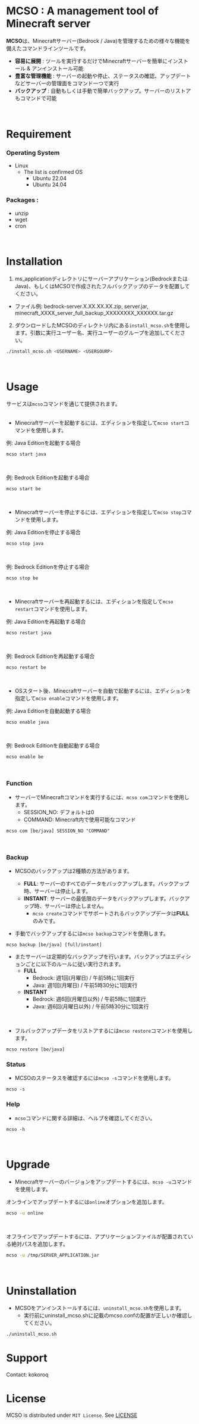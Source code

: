 <!--
########################################################################
# Minecraft Complex Server Operator (MCSO)
#
# Copyright (c) 2023-2024 kokoroq. All rights reserved.
#
#
#                       README - Japanese                     
#
#
#
#                                               VERSION: 1.1.5
########################################################################
-->

# MCSO     : A management tool of Minecraft server

**MCSO**は、Minecraftサーバー(Bedrock / Java)を管理するための様々な機能を備えたコマンドラインツールです。

- **容易に展開** : ツールを実行するだけでMinecraftサーバーを簡単にインストール & アンインストール可能
- **豊富な管理機能** : サーバーの起動や停止、ステータスの確認、アップデートなどサーバーの管理面をコマンド一つで実行
- **バックアップ** : 自動もしくは手動で簡単バックアップ。サーバーのリストアもコマンドで可能
<br>

# Requirement

### Operating System
- Linux
    - The list is confirmed OS
        - Ubuntu 22.04
        - Ubuntu 24.04

### Packages :
- unzip
- wget
- cron
<br>

# Installation

1) ms_applicationディレクトリにサーバーアプリケーション(BedrockまたはJava)、もしくはMCSOで作成されたフルバックアップのデータを配置してください。
- ファイル例: bedrock-server.X.XX.XX.XX.zip, server.jar, minecraft_XXXX_server_full_backup_XXXXXXXX_XXXXXX.tar.gz

2) ダウンロードしたMCSOのディレクトリ内にある`install_mcso.sh`を使用します。引数に実行ユーザー名、実行ユーザーのグループを追加してください。

```bash
./install_mcso.sh <USERNAME> <USERGOURP>
```

<br>

# Usage

サービスは`mcso`コマンドを通じて提供されます。<br><br>

- Minecraftサーバーを起動するには、エディションを指定して`mcso start`コマンドを使用します。<br>

例: Java Editionを起動する場合
```bash:
mcso start java
```
<br>

例: Bedrock Editionを起動する場合
```bash:
mcso start be
```
<br>

- Minecraftサーバーを停止するには、エディションを指定して`mcso stop`コマンドを使用します。<br>

例: Java Editionを停止する場合
```bash:
mcso stop java
```
<br>

例: Bedrock Editionを停止する場合
```bash:
mcso stop be
```
<br>

- Minecraftサーバーを再起動するには、エディションを指定して`mcso restart`コマンドを使用します。<br>

例: Java Editionを再起動する場合
```bash:
mcso restart java
```
<br>

例: Bedrock Editionを再起動する場合
```bash:
mcso restart be
```
<br>

- OSスタート後、Minecraftサーバーを自動で起動するには、エディションを指定して`mcso enable`コマンドを使用します。<br>

例: Java Editionを自動起動する場合
```bash:
mcso enable java
```
<br>

例: Bedrock Editionを自動起動する場合
```bash:
mcso enable be
```
<br>

### Function

- サーバーでMinecraftコマンドを実行するには、`mcso com`コマンドを使用します。
    - SESSION_NO: デフォルトは0
    - COMMAND: Minecraft内で使用可能なコマンド
```bash:
mcso com [be/java] SESSION_NO "COMMAND"
```
<br>

### Backup

- MCSOのバックアップは2種類の方法があります。
    - **FULL**: サーバーのすべてのデータをバックアップします。バックアップ時、サーバーは停止します。
    - **INSTANT**: サーバーの最低限のデータをバックアップします。バックアップ時、サーバーは停止しません。
        - `mcso create`コマンドでサポートされるバックアップデータは**FULL**のみです。

- 手動でバックアップするには`mcso backup`コマンドを使用します。
```bash:
mcso backup [be/java] [full/instant]
```

- またサーバーは定期的なバックアップを行います。バックアップはエディションごとに以下のルールに従い実行されます。
    - **FULL**
        - Bedrock: 週1回(月曜日) / 午前5時に1回実行
        - Java: 週1回(月曜日) / 午前5時30分に1回実行
    - **INSTANT**
        - Bedrock: 週6回(月曜日以外) / 午前5時に1回実行
        - Java: 週6回(月曜日以外) / 午前5時30分に1回実行
<br>

- フルバックアップデータをリストアするには`mcso restore`コマンドを使用します。
```bash:
mcso restore [be/java]
```

### Status

- MCSOのステータスを確認するには`mcso -s`コマンドを使用します。
```bash:
mcso -s
```

### Help

- `mcso`コマンドに関する詳細は、ヘルプを確認してください。
```bash:
mcso -h
```
<br>

# Upgrade

- Minecraftサーバーのバージョンをアップデートするには、`mcso -u`コマンドを使用します。

オンラインでアップデートするには`online`オプションを追加します。
```bash
mcso -u online
```
<br>

オフラインでアップデートするには、アプリケーションファイルが配置されている絶対パスを追加します。
```bash
mcso -u /tmp/SERVER_APPLICATION.jar
```
<br>

# Uninstallation

- MCSOをアンインストールするには、`uninstall_mcso.sh`を使用します。
    - 実行前にuninstall_mcso.shに記載のmcso.confの配置が正しいか確認してください。

```bash
./uninstall_mcso.sh
```

# Support

Contact: kokoroq

# License

MCSO is distributed under `MIT License`. See [LICENSE](https://github.com/kokoroq/mcso/blob/main/LICENSE)